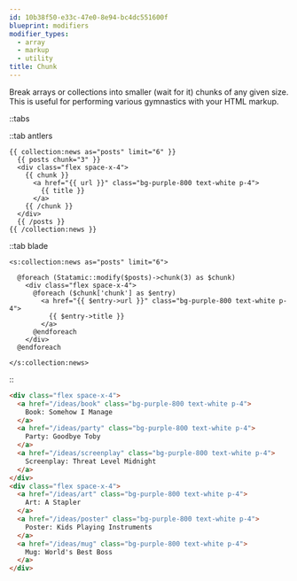 ```yaml
---
id: 10b38f50-e33c-47e0-8e94-bc4dc551600f
blueprint: modifiers
modifier_types:
  - array
  - markup
  - utility
title: Chunk
---
```

Break arrays or collections into smaller (wait for it) chunks of any given size. This is useful for performing various gymnastics with your HTML markup.


::tabs

::tab antlers
```antlers
{{ collection:news as="posts" limit="6" }}
  {{ posts chunk="3" }}
  <div class="flex space-x-4">
    {{ chunk }}
      <a href="{{ url }}" class="bg-purple-800 text-white p-4">
        {{ title }}
      </a>
    {{ /chunk }}
  </div>
  {{ /posts }}
{{ /collection:news }}
```
::tab blade
```blade
<s:collection:news as="posts" limit="6">

  @foreach (Statamic::modify($posts)->chunk(3) as $chunk)
    <div class="flex space-x-4">
      @foreach ($chunk['chunk'] as $entry)
        <a href="{{ $entry->url }}" class="bg-purple-800 text-white p-4">
          {{ $entry->title }}
        </a>
      @endforeach
    </div>
  @endforeach

</s:collection:news>
```
::

```html
<div class="flex space-x-4">
  <a href="/ideas/book" class="bg-purple-800 text-white p-4">
    Book: Somehow I Manage
  </a>
  <a href="/ideas/party" class="bg-purple-800 text-white p-4">
    Party: Goodbye Toby
  </a>
  <a href="/ideas/screenplay" class="bg-purple-800 text-white p-4">
    Screenplay: Threat Level Midnight
  </a>
</div>
<div class="flex space-x-4">
  <a href="/ideas/art" class="bg-purple-800 text-white p-4">
    Art: A Stapler
  </a>
  <a href="/ideas/poster" class="bg-purple-800 text-white p-4">
    Poster: Kids Playing Instruments
  </a>
  <a href="/ideas/mug" class="bg-purple-800 text-white p-4">
    Mug: World's Best Boss
  </a>
</div>
```
